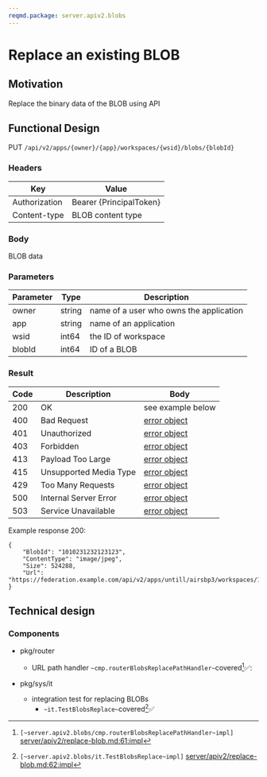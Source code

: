 ```yaml
---
reqmd.package: server.apiv2.blobs
---
```


# Replace an existing BLOB
## Motivation
Replace the binary data of the BLOB using API

## Functional Design
PUT `/api/v2/apps/{owner}/{app}/workspaces/{wsid}/blobs/{blobId}`

### Headers
| Key | Value |
| --- | --- |
| Authorization | Bearer {PrincipalToken} |
| Content-type | BLOB content type |

### Body
BLOB data

### Parameters
| Parameter | Type | Description |
| --- | --- | --- |
| owner | string | name of a user who owns the application |
| app | string | name of an application |
| wsid | int64 | the ID of workspace |
| blobId | int64 | ID of a BLOB |

### Result
| Code | Description | Body |
| --- | --- | --- |
| 200 | OK | see example below |
| 400 | Bad Request | [error object](errors.md) |
| 401 | Unauthorized | [error object](errors.md) |
| 403 | Forbidden | [error object](errors.md) |
| 413 | Payload Too Large | [error object](errors.md) |
| 415 | Unsupported Media Type | [error object](errors.md) |
| 429 | Too Many Requests | [error object](errors.md) |
| 500 | Internal Server Error | [error object](errors.md) |
| 503 | Service Unavailable | [error object](errors.md) |

Example response 200:
```
{
    "BlobId": "1010231232123123",
    "ContentType": "image/jpeg",
    "Size": 524288,  
    "Url": "https://federation.example.com/api/v2/apps/untill/airsbp3/workspaces/12344566789/blobs/1010231232123123"
}
```

## Technical design

### Components

- pkg/router
  - URL path handler `~cmp.routerBlobsReplacePathHandler~`covered[^1]✅:

- pkg/sys/it
  - integration test for replacing BLOBs
    - `~it.TestBlobsReplace~`covered[^2]✅

[^1]: `[~server.apiv2.blobs/cmp.routerBlobsReplacePathHandler~impl]` [server/apiv2/replace-blob.md:61:impl](https://github.com/voedger/voedger-internals/blob/7c007d555b627b7fb6d5a6ba14c82c76b7a270e7/server/apiv2/replace-blob.md#L61)
[^2]: `[~server.apiv2.blobs/it.TestBlobsReplace~impl]` [server/apiv2/replace-blob.md:62:impl](https://github.com/voedger/voedger-internals/blob/7c007d555b627b7fb6d5a6ba14c82c76b7a270e7/server/apiv2/replace-blob.md#L62)
